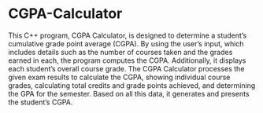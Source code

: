 # CGPA-Calculator

This C++ program, CGPA Calculator, is designed to determine a student’s cumulative grade point average (CGPA). By using the user’s input, which includes details such as the number of courses taken and the grades earned in each, the program computes the CGPA. Additionally, it displays each student’s overall course grade. The CGPA Calculator processes the given exam results to calculate the CGPA, showing individual course grades, calculating total credits and grade points achieved, and determining the GPA for the semester. Based on all this data, it generates and presents the student’s CGPA.
